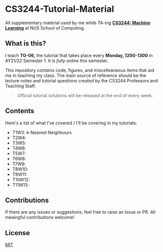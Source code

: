 # CS3244-Tutorial-Material
All supplementary material used by me while TA-ing **[CS3244: Machine Learning](https://nusmods.com/modules/CS3244/machine-learning)** at NUS School of Computing.

## What is this?
I teach **TG-06**, the tutorial that takes place every **Monday, 1200-1300** in AY21/22 Semester 1. It is *fully online* this semester.

This repository contains code, figures, and miscelleaneous items that aid me in teaching my class. The main source of reference *should* be the lecture notes and tutorial questions created by the CS3244 Professors and Teaching Staff. 

> Official tutorial solutions will be released at the end of every week.

## Contents

Here's a list of what I've covered / I'll be covering in my tutorials:

- T1W3: k-Nearest Neighbours
- T2W4:
- T3W5:
- T4W6:
- T5W7:
- T6W8:
- T7W9:
- T8W10:
- T9W11:
- T10W12:
- T11W13:

## Contributions
If there are any issues or suggestions, feel free to raise an Issue or PR. All meaingful contributions welcome!

## License
[MIT](https://github.com/rish-16/CS3244-Tutorial-Material/blob/main/LICENSE)
